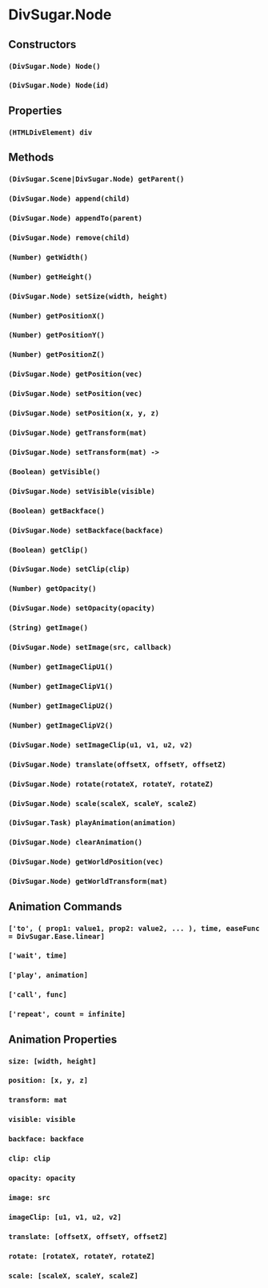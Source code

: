 DivSugar.Node
=============

Constructors
------------

### `(DivSugar.Node) Node()`

### `(DivSugar.Node) Node(id)`

Properties
----------

### `(HTMLDivElement) div`

Methods
-------

### `(DivSugar.Scene|DivSugar.Node) getParent()`

### `(DivSugar.Node) append(child)`

### `(DivSugar.Node) appendTo(parent)`

### `(DivSugar.Node) remove(child)`

### `(Number) getWidth()`

### `(Number) getHeight()`

### `(DivSugar.Node) setSize(width, height)`

### `(Number) getPositionX()`

### `(Number) getPositionY()`

### `(Number) getPositionZ()`

### `(DivSugar.Node) getPosition(vec)`

### `(DivSugar.Node) setPosition(vec)`

### `(DivSugar.Node) setPosition(x, y, z)`

### `(DivSugar.Node) getTransform(mat)`

### `(DivSugar.Node) setTransform(mat) ->`

### `(Boolean) getVisible()`

### `(DivSugar.Node) setVisible(visible)`

### `(Boolean) getBackface()`

### `(DivSugar.Node) setBackface(backface)`

### `(Boolean) getClip()`

### `(DivSugar.Node) setClip(clip)`

### `(Number) getOpacity()`

### `(DivSugar.Node) setOpacity(opacity)`

### `(String) getImage()`

### `(DivSugar.Node) setImage(src, callback)`

### `(Number) getImageClipU1()`

### `(Number) getImageClipV1()`

### `(Number) getImageClipU2()`

### `(Number) getImageClipV2()`

### `(DivSugar.Node) setImageClip(u1, v1, u2, v2)`

### `(DivSugar.Node) translate(offsetX, offsetY, offsetZ)`

### `(DivSugar.Node) rotate(rotateX, rotateY, rotateZ)`

### `(DivSugar.Node) scale(scaleX, scaleY, scaleZ)`

### `(DivSugar.Task) playAnimation(animation)`

### `(DivSugar.Node) clearAnimation()`

### `(DivSugar.Node) getWorldPosition(vec)`

### `(DivSugar.Node) getWorldTransform(mat)`

Animation Commands
------------------

### `['to', ( prop1: value1, prop2: value2, ... ), time, easeFunc = DivSugar.Ease.linear]`

### `['wait', time]`

### `['play', animation]`

### `['call', func]`

### `['repeat', count = infinite]`

Animation Properties
--------------------

### `size: [width, height]`

### `position: [x, y, z]`

### `transform: mat`

### `visible: visible`

### `backface: backface`

### `clip: clip`

### `opacity: opacity`

### `image: src`

### `imageClip: [u1, v1, u2, v2]`

### `translate: [offsetX, offsetY, offsetZ]`

### `rotate: [rotateX, rotateY, rotateZ]`

### `scale: [scaleX, scaleY, scaleZ]`
